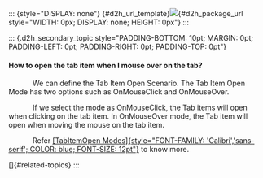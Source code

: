 ::: {style="DISPLAY: none"}
[](ms-xhelp:///?Id=d2h_url_template){#d2h_url_template}![](!package_url!){#d2h_package_url style="WIDTH: 0px; DISPLAY: none; HEIGHT: 0px"}
:::

::: {.d2h_secondary_topic style="PADDING-BOTTOM: 10pt; MARGIN: 0pt; PADDING-LEFT: 0pt; PADDING-RIGHT: 0pt; PADDING-TOP: 0pt"}
#### How to open the tab item when I mouse over on the tab?

            We can define the Tab Item Open Scenario. The Tab Item Open Mode has two options such as OnMouseClick and OnMouseOver.

            If we select the mode as OnMouseClick, the Tab items will open when clicking on the tab item. In OnMouseOver mode, the Tab item will open when moving the mouse on the tab item.

            Refer [[TabItemOpen Modes]{style="FONT-FAMILY: 'Calibri','sans-serif'; COLOR: blue; FONT-SIZE: 12pt"}](../../../../../../../../Documents%20and%20Settings/riaj/Desktop/styling%20for%20ui%20silverlight/tools%20silverlight/tools%20part%202.docx#_TabItemOpen_Modes) to know more.

[]{#related-topics}
:::

